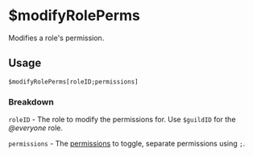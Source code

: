 # $modifyRolePerms
Modifies a role's permission.

## Usage
```
$modifyRolePerms[roleID;permissions]
```

### Breakdown
`roleID` - The role to modify the permissions for. Use `$guildID` for the *@everyone* role.

`permissions` - The [permissions](https://nilpointer-software.github.io/bdfd-wiki/guides/permissions.html) to toggle, separate permissions using `;`.
